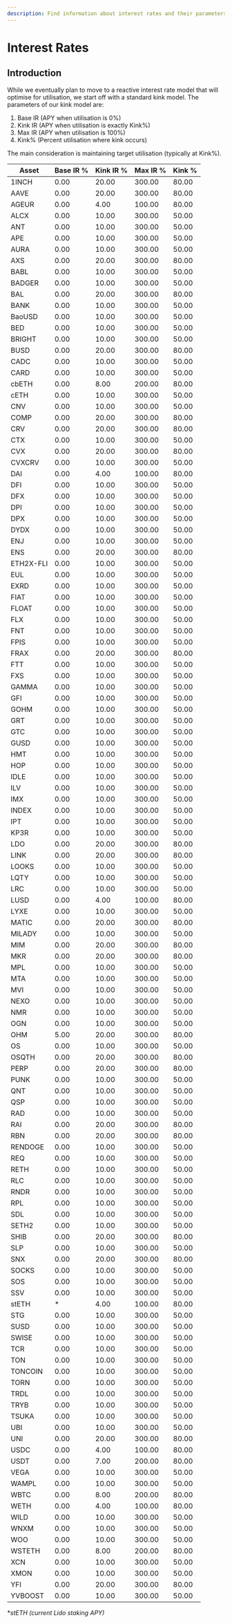 ```yaml
---
description: Find information about interest rates and their parameters on Euler
---
```


# Interest Rates

## Introduction&#x20;

While we eventually plan to move to a reactive interest rate model that will optimise for utilisation, we start off with a standard kink model. The parameters of our kink model are:

1. Base IR (APY when utilisation is 0%)
2. Kink IR (APY when utilisation is exactly Kink%)
3. Max IR (APY when utilisation is 100%)
4. Kink% (Percent utilisation where kink occurs)

The main consideration is maintaining target utilisation (typically at Kink%).&#x20;



| Asset | Base IR % | Kink IR % | Max IR % | Kink % |
|-------|------|-------|-------|-------|
| 1INCH | 0.00| 20.00 | 300.00 | 80.00 |
| AAVE | 0.00| 20.00 | 300.00 | 80.00 |
| AGEUR | 0.00| 4.00 | 100.00 | 80.00 |
| ALCX | 0.00| 10.00 | 300.00 | 50.00 |
| ANT | 0.00| 10.00 | 300.00 | 50.00 |
| APE | 0.00| 10.00 | 300.00 | 50.00 |
| AURA| 0.00| 10.00 | 300.00 | 50.00 |
| AXS | 0.00| 20.00 | 300.00 | 80.00 |
| BABL | 0.00| 10.00 | 300.00 | 50.00 |
| BADGER | 0.00| 10.00 | 300.00 | 50.00 |
| BAL | 0.00| 20.00 | 300.00 | 80.00 |
| BANK | 0.00| 10.00 | 300.00 | 50.00 |
| BaoUSD | 0.00| 10.00 | 300.00 | 50.00 |
| BED | 0.00| 10.00 | 300.00 | 50.00 |
| BRIGHT | 0.00| 10.00 | 300.00 | 50.00 |
| BUSD | 0.00| 20.00 | 300.00 | 80.00 |
| CADC | 0.00| 10.00 | 300.00 | 50.00 |
| CARD | 0.00| 10.00 | 300.00 | 50.00 |
| cbETH | 0.00| 8.00 | 200.00 | 80.00 |
| cETH| 0.00| 10.00 | 300.00 | 50.00 |
| CNV | 0.00| 10.00 | 300.00 | 50.00 |
| COMP | 0.00| 20.00 | 300.00 | 80.00 |
| CRV | 0.00| 20.00 | 300.00 | 80.00 |
| CTX | 0.00| 10.00 | 300.00 | 50.00 |
| CVX | 0.00| 20.00 | 300.00 | 80.00 |
| CVXCRV | 0.00| 10.00 | 300.00 | 50.00 |
| DAI | 0.00| 4.00 | 100.00 | 80.00 |
| DFI | 0.00| 10.00 | 300.00 | 50.00 |
| DFX | 0.00| 10.00 | 300.00 | 50.00 |
| DPI | 0.00| 10.00 | 300.00 | 50.00 |
| DPX | 0.00| 10.00 | 300.00 | 50.00 |
| DYDX | 0.00| 10.00 | 300.00 | 50.00 |
| ENJ | 0.00| 10.00 | 300.00 | 50.00 |
| ENS | 0.00| 20.00 | 300.00 | 80.00 |
| ETH2X-FLI | 0.00| 10.00 | 300.00 | 50.00 |
| EUL| 0.00| 10.00 | 300.00 | 50.00 |
| EXRD | 0.00| 10.00 | 300.00 | 50.00 |
| FIAT | 0.00| 10.00 | 300.00 | 50.00 |
| FLOAT | 0.00| 10.00 | 300.00 | 50.00 |
| FLX | 0.00| 10.00 | 300.00 | 50.00 |
| FNT | 0.00| 10.00 | 300.00 | 50.00 |
| FPIS | 0.00| 10.00 | 300.00 | 50.00 |
| FRAX | 0.00| 20.00 | 300.00 | 80.00 |
| FTT | 0.00| 10.00 | 300.00 | 50.00 |
| FXS | 0.00| 10.00 | 300.00 | 50.00 |
| GAMMA | 0.00| 10.00 | 300.00 | 50.00 |
| GFI | 0.00| 10.00 | 300.00 | 50.00 |
| GOHM | 0.00| 10.00 | 300.00 | 50.00 |
| GRT | 0.00| 10.00 | 300.00 | 50.00 |
| GTC | 0.00| 10.00 | 300.00 | 50.00 |
| GUSD | 0.00| 10.00 | 300.00 | 50.00 |
| HMT | 0.00| 10.00 | 300.00 | 50.00 |
| HOP | 0.00| 10.00 | 300.00 | 50.00 |
| IDLE | 0.00| 10.00 | 300.00 | 50.00 |
| ILV | 0.00| 10.00 | 300.00 | 50.00 |
| IMX | 0.00| 10.00 | 300.00 | 50.00 |
| INDEX | 0.00| 10.00 | 300.00 | 50.00 |
| IPT | 0.00| 10.00 | 300.00 | 50.00 |
| KP3R | 0.00| 10.00 | 300.00 | 50.00 |
| LDO | 0.00| 20.00 | 300.00 | 80.00 |
| LINK | 0.00| 20.00 | 300.00 | 80.00 |
| LOOKS | 0.00| 10.00 | 300.00 | 50.00 |
| LQTY | 0.00| 10.00 | 300.00 | 50.00 |
| LRC | 0.00| 10.00 | 300.00 | 50.00 |
| LUSD | 0.00| 4.00 | 100.00 | 80.00 |
| LYXE | 0.00| 10.00 | 300.00 | 50.00 |
| MATIC | 0.00| 20.00 | 300.00 | 80.00 |
| MILADY | 0.00| 10.00 | 300.00 | 50.00 |
| MIM | 0.00| 20.00 | 300.00 | 80.00 |
| MKR | 0.00| 20.00 | 300.00 | 80.00 |
| MPL | 0.00| 10.00 | 300.00 | 50.00 |
| MTA | 0.00| 10.00 | 300.00 | 50.00 |
| MVI | 0.00| 10.00 | 300.00 | 50.00 |
| NEXO | 0.00| 10.00 | 300.00 | 50.00 |
| NMR | 0.00| 10.00 | 300.00 | 50.00 |
| OGN | 0.00| 10.00 | 300.00 | 50.00 |
| OHM | 5.00| 20.00 | 300.00 | 80.00 |
| OS | 0.00| 10.00 | 300.00 | 50.00 |
| OSQTH | 0.00| 20.00 | 300.00 | 80.00 |
| PERP | 0.00| 20.00 | 300.00 | 80.00 |
| PUNK | 0.00| 10.00 | 300.00 | 50.00 |
| QNT | 0.00| 10.00 | 300.00 | 50.00 |
| QSP | 0.00| 10.00 | 300.00 | 50.00 |
| RAD | 0.00| 10.00 | 300.00 | 50.00 |
| RAI | 0.00| 20.00 | 300.00 | 80.00 |
| RBN | 0.00| 20.00 | 300.00 | 80.00 |
| RENDOGE | 0.00| 10.00 | 300.00 | 50.00 |
| REQ | 0.00| 10.00 | 300.00 | 50.00 |
| RETH | 0.00| 10.00 | 300.00 | 50.00 |
| RLC | 0.00| 10.00 | 300.00 | 50.00 |
| RNDR | 0.00| 10.00 | 300.00 | 50.00 |
| RPL | 0.00| 10.00 | 300.00 | 50.00 |
| SDL | 0.00| 10.00 | 300.00 | 50.00 |
| SETH2 | 0.00| 10.00 | 300.00 | 50.00 |
| SHIB | 0.00| 20.00 | 300.00 | 80.00 |
| SLP | 0.00| 10.00 | 300.00 | 50.00 |
| SNX | 0.00| 20.00 | 300.00 | 80.00 |
| SOCKS | 0.00| 10.00 | 300.00 | 50.00 |
| SOS | 0.00| 10.00 | 300.00 | 50.00 |
| SSV | 0.00| 10.00 | 300.00 | 50.00 |
| stETH | * | 4.00 | 100.00 | 80.00 |
| STG | 0.00| 10.00 | 300.00 | 50.00 |
| SUSD | 0.00| 10.00 | 300.00 | 50.00 |
| SWISE | 0.00| 10.00 | 300.00 | 50.00 |
| TCR | 0.00| 10.00 | 300.00 | 50.00 |
| TON | 0.00| 10.00 | 300.00 | 50.00 |
| TONCOIN| 0.00| 10.00 | 300.00 | 50.00 |
| TORN | 0.00| 10.00 | 300.00 | 50.00 |
| TRDL | 0.00| 10.00 | 300.00 | 50.00 |
| TRYB | 0.00| 10.00 | 300.00 | 50.00 |
| TSUKA| 0.00| 10.00 | 300.00 | 50.00 |
| UBI | 0.00| 10.00 | 300.00 | 50.00 |
| UNI | 0.00| 20.00 | 300.00 | 80.00 |
| USDC | 0.00| 4.00 | 100.00 | 80.00 |
| USDT | 0.00| 7.00 | 200.00 | 80.00 |
| VEGA | 0.00| 10.00 | 300.00 | 50.00 |
| WAMPL | 0.00| 10.00 | 300.00 | 50.00 |
| WBTC | 0.00| 8.00 | 200.00 | 80.00 |
| WETH | 0.00| 4.00 | 100.00 | 80.00 |
| WILD | 0.00| 10.00 | 300.00 | 50.00 |
| WNXM | 0.00| 10.00 | 300.00 | 50.00 |
| WOO | 0.00| 10.00 | 300.00 | 50.00 |
| WSTETH | 0.00| 8.00 | 200.00 | 80.00 |
| XCN | 0.00| 10.00 | 300.00 | 50.00 |
| XMON | 0.00| 10.00 | 300.00 | 50.00 |
| YFI | 0.00| 20.00 | 300.00 | 80.00 |
| YVBOOST | 0.00| 10.00 | 300.00 | 50.00 |

**stETH (current Lido staking APY)*
